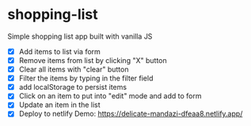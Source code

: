 # shopping-list
Simple shopping list app built with vanilla JS
- [x] Add items to list via form
- [x] Remove items from list  by clicking "X" button
- [x] Clear all items with "clear" button
- [x] Filter the items by typing in the filter field
- [x] add localStorage to persist items
- [x] Click on an item to put into "edit" mode and add to form
- [x] Update an item in the list
- [x] Deploy to netlify
Demo: https://delicate-mandazi-dfeaa8.netlify.app/